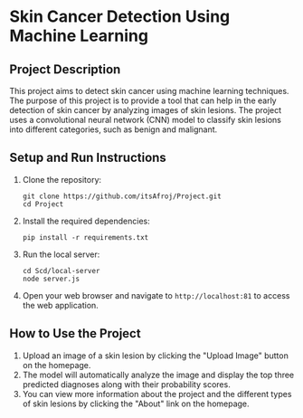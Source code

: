 # Skin Cancer Detection Using Machine Learning

## Project Description

This project aims to detect skin cancer using machine learning techniques. The purpose of this project is to provide a tool that can help in the early detection of skin cancer by analyzing images of skin lesions. The project uses a convolutional neural network (CNN) model to classify skin lesions into different categories, such as benign and malignant.

## Setup and Run Instructions

1. Clone the repository:
   ```
   git clone https://github.com/itsAfroj/Project.git
   cd Project
   ```

2. Install the required dependencies:
   ```
   pip install -r requirements.txt
   ```

3. Run the local server:
   ```
   cd Scd/local-server
   node server.js
   ```

4. Open your web browser and navigate to `http://localhost:81` to access the web application.

## How to Use the Project

1. Upload an image of a skin lesion by clicking the "Upload Image" button on the homepage.
2. The model will automatically analyze the image and display the top three predicted diagnoses along with their probability scores.
3. You can view more information about the project and the different types of skin lesions by clicking the "About" link on the homepage.
